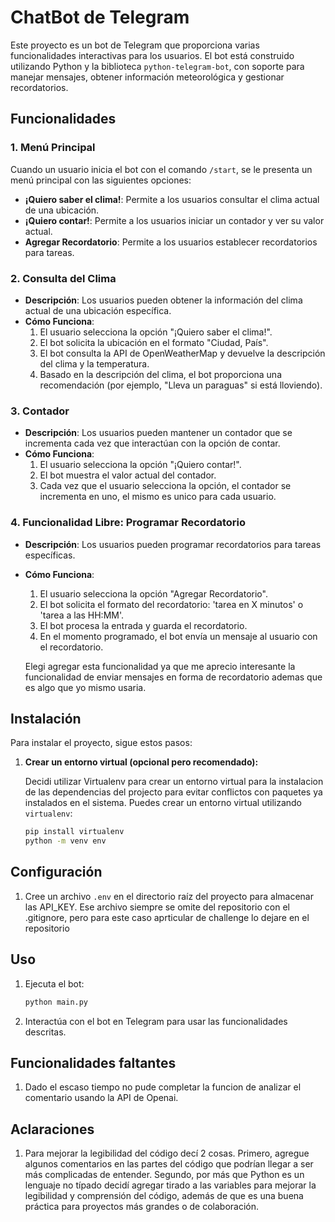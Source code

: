 # ChatBot de Telegram

Este proyecto es un bot de Telegram que proporciona varias funcionalidades interactivas para los usuarios. El bot está construido utilizando Python y la biblioteca `python-telegram-bot`, con soporte para manejar mensajes, obtener información meteorológica y gestionar recordatorios.

## Funcionalidades

### 1. Menú Principal

Cuando un usuario inicia el bot con el comando `/start`, se le presenta un menú principal con las siguientes opciones:
- **¡Quiero saber el clima!**: Permite a los usuarios consultar el clima actual de una ubicación.
- **¡Quiero contar!**: Permite a los usuarios iniciar un contador y ver su valor actual.
- **Agregar Recordatorio**: Permite a los usuarios establecer recordatorios para tareas.

### 2. Consulta del Clima

- **Descripción**: Los usuarios pueden obtener la información del clima actual de una ubicación específica.
- **Cómo Funciona**:
  1. El usuario selecciona la opción "¡Quiero saber el clima!".
  2. El bot solicita la ubicación en el formato "Ciudad, País".
  3. El bot consulta la API de OpenWeatherMap y devuelve la descripción del clima y la temperatura.
   4. Basado en la descripción del clima, el bot proporciona una recomendación (por ejemplo, "Lleva un paraguas" si está lloviendo).

### 3. Contador

- **Descripción**: Los usuarios pueden mantener un contador que se incrementa cada vez que interactúan con la opción de contar.
- **Cómo Funciona**:
  1. El usuario selecciona la opción "¡Quiero contar!".
  2. El bot muestra el valor actual del contador.
  3. Cada vez que el usuario selecciona la opción, el contador se incrementa en uno, el mismo es unico para cada usuario.

### 4. Funcionalidad Libre: Programar Recordatorio

- **Descripción**: Los usuarios pueden programar recordatorios para tareas específicas.
- **Cómo Funciona**:
  1. El usuario selecciona la opción "Agregar Recordatorio".
  2. El bot solicita el formato del recordatorio: 'tarea en X minutos' o 'tarea a las HH:MM'.
  3. El bot procesa la entrada y guarda el recordatorio.
  4. En el momento programado, el bot envía un mensaje al usuario con el recordatorio.

  Elegi agregar esta funcionalidad ya que me aprecio interesante la funcionalidad de enviar mensajes en forma de recordatorio ademas que es algo que yo mismo usaria.

## Instalación

Para instalar el proyecto, sigue estos pasos:

1. **Crear un entorno virtual (opcional pero recomendado):**

   Decidi utilizar Virtualenv para crear un entorno virtual para la instalacion de las dependencias del projecto para evitar conflictos con paquetes ya instalados en el sistema. Puedes crear un entorno virtual utilizando `virtualenv`:

   ```bash
   pip install virtualenv
   python -m venv env


## Configuración

1. Cree un archivo `.env` en el directorio raíz del proyecto para almacenar las API_KEY. Ese archivo siempre se omite del repositorio con el .gitignore, pero para este caso aprticular de challenge lo dejare en el repositorio

## Uso

1. Ejecuta el bot:
    ```bash
    python main.py
    ```

2. Interactúa con el bot en Telegram para usar las funcionalidades descritas.

## Funcionalidades faltantes

1. Dado el escaso tiempo no pude completar la funcion de analizar el comentario usando la API de Openai.


## Aclaraciones

1. Para mejorar la legibilidad del código decí 2 cosas. Primero, agregue algunos comentarios en las partes del código que podrían llegar a ser más complicadas de entender. Segundo, por más que Python es un lenguaje no típado decidí agregar tirado a las variables para mejorar la legibilidad y comprensión del código, además de que es una buena práctica para proyectos más grandes o de colaboración.

